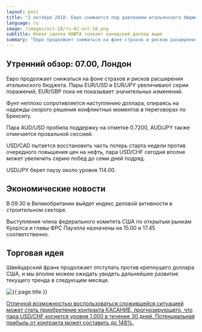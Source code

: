 ```yaml
---
layout: post
title: "2 октября 2018: Евро снижается под давлением итальянского бюджета"
language: ru
image: /images/oct-18/ru-02-oct-18.png
subtitle: Новая сделка НАФТА толкает канадский доллар выше
summary: "Евро продолжает снижаться на фоне страхов и рисков расширения итальянского бюджета. Пары EUR/USD и EUR/JPY увеличивают серии поражений, EUR/GBP пока не показывает значительных изменений"
---
```

## Утренний обзор: 07.00, Лондон
 
Евро продолжает снижаться на фоне страхов и рисков расширения итальянского бюджета. Пары EUR/USD и EUR/JPY увеличивают серии поражений, EUR/GBP пока не показывает значительных изменений.

Фунт неплохо сопротивляется наступлению доллара, опираясь на надежды скорого решения конфликтных моментов в переговорах по Брекситу.

Пара AUD/USD пробила поддержку на отметке 0.7200, AUD/JPY также отмечается провальной сессией.

USD/CAD пытается восстановить часть потерь старта недели против очередного повышения цен на нефть, пара USD/CHF сегодня вполне может увеличить серию побед до семи дней подряд.

USD/JPY берет паузу около уровня 114.00.
 
## Экономические новости
 
В 09.30 в Великобритании выйдет индекс деловой активности в строительном секторе.

Выступления члена федерального комитета США по открытым рынкам Куорлса и главы ФРС Пауэлла назначены на 15.00 и 17.45 соответственно.
 
## Торговая идея
 
Швейцарский франк продолжает отступать против крепнущего доллара США, и мы вполне можем ожидать увидеть дальнейшее развитие текущего тренда в следующем месяце.

<img src="{{ site.url }}/images/oct-18/ru-02-oct-18.png" alt="{{ page.title }}"  title="{{ page.title }}">

<a href="%LINK%%?currency=USD&market=forex&underlying=frxUSDCHF&formname=touchnotouch&duration_amount=30&duration_units=d&amount=10&amount_type=stake&expiry_type=duration&barrier=1.000" target="_blank" rel="noopener noreferrer nofollow">Отличной возможностью воспользоваться сложившейся ситуацией может стать приобретение контракта КАСАНИЕ, прогнозирующего, что пара USD/CHF коснется уровня 1.000 в течение 30 дней. Потенциальная прибыль от контракта может составить до 148%.</a>
